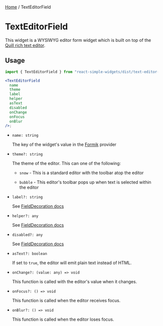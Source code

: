 [Home](../../../README.md) / TextEditorField

# TextEditorField

This widget is a WYSIWYG editor form widget which is built on top of the [Quill rich text editor](https://quilljs.com/).

## Usage

```jsx
import { TextEditorField } from "react-simple-widgets/dist/text-editor-field";

<TextEditorField
  name
  theme
  label
  helper
  asText
  disabled
  onChange
  onFocus
  onBlur
/>;
```

- `name: string`

  The key of the widget's value in the [Formik](https://jaredpalmer.com/formik/) provider

- `theme?: string`

  The theme of the editor. This can one of the following:

  - `snow` - This is a standard editor with the toolbar atop the editor

  - `bubble` - This editor's toolbar pops up when text is selected within the editor

- `label?: string`

  See [FieldDecoration docs](../field-decoration/field-decoration-usage.md)

- `helper?: any`

  See [FieldDecoration docs](../field-decoration/field-decoration-usage.md)

- `disabled?: any`

  See [FieldDecoration docs](../field-decoration/field-decoration-usage.md)

- `asText?: boolean`

  If set to `true`, the editor will emit plain text instead of HTML.

- `onChange?: (value: any) => void`

  This function is called with the editor's value when it changes.

- `onFocus?: () => void`

  This function is called when the editor receives focus.

- `onBlur?: () => void`

  This function is called when the editor loses focus.
